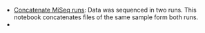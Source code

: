 + [Concatenate MiSeq runs](https://github.com/szitenberg/JordanFishSkinMicrobiome/blob/master/ConcatSequencingRuns.ipynb): Data was sequenced in two runs. This notebook concatenates files of the same sample form both runs.  
+ 